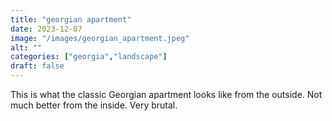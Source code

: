 ```yaml
---
title: "georgian apartment"
date: 2023-12-07
image: "/images/georgian_apartment.jpeg"
alt: ""
categories: ["georgia","landscape"]
draft: false
---
```


This is what the classic Georgian apartment looks like from the outside. Not much better from the inside. Very brutal. 
